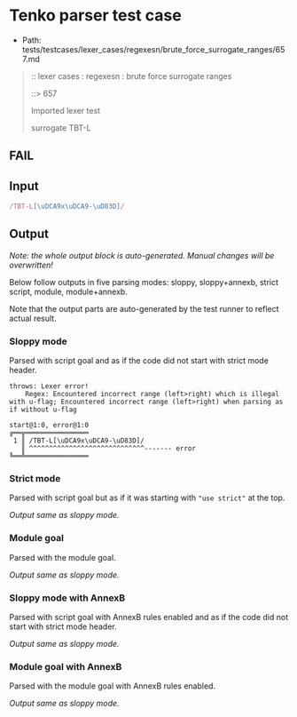 # Tenko parser test case

- Path: tests/testcases/lexer_cases/regexesn/brute_force_surrogate_ranges/657.md

> :: lexer cases : regexesn : brute force surrogate ranges
>
> ::> 657
>
> Imported lexer test
>
> surrogate TBT-L

## FAIL

## Input

`````js
/TBT-L[\uDCA9x\uDCA9-\uD83D]/
`````

## Output

_Note: the whole output block is auto-generated. Manual changes will be overwritten!_

Below follow outputs in five parsing modes: sloppy, sloppy+annexb, strict script, module, module+annexb.

Note that the output parts are auto-generated by the test runner to reflect actual result.

### Sloppy mode

Parsed with script goal and as if the code did not start with strict mode header.

`````
throws: Lexer error!
    Regex: Encountered incorrect range (left>right) which is illegal with u-flag; Encountered incorrect range (left>right) when parsing as if without u-flag

start@1:0, error@1:0
╔══╦════════════════
 1 ║ /TBT-L[\uDCA9x\uDCA9-\uD83D]/
   ║ ^^^^^^^^^^^^^^^^^^^^^^^^^^^^^------- error
╚══╩════════════════

`````

### Strict mode

Parsed with script goal but as if it was starting with `"use strict"` at the top.

_Output same as sloppy mode._

### Module goal

Parsed with the module goal.

_Output same as sloppy mode._

### Sloppy mode with AnnexB

Parsed with script goal with AnnexB rules enabled and as if the code did not start with strict mode header.

_Output same as sloppy mode._

### Module goal with AnnexB

Parsed with the module goal with AnnexB rules enabled.

_Output same as sloppy mode._
